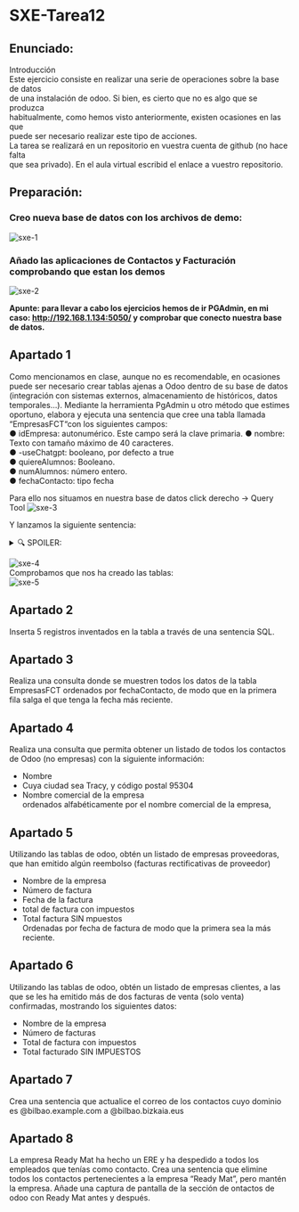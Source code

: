 # SXE-Tarea12

## Enunciado:  
Introducción  
Este ejercicio consiste en realizar una serie de operaciones sobre la base de datos  
de una instalación de odoo. Si bien, es cierto que no es algo que se produzca  
habitualmente, como hemos visto anteriormente, existen ocasiones en las que  
puede ser necesario realizar este tipo de acciones.  
La tarea se realizará en un repositorio en vuestra cuenta de github (no hace falta  
que sea privado). En el aula virtual escribid el enlace a vuestro repositorio.  

## Preparación:  
### Creo nueva base de datos con los archivos de demo:  
![sxe-1](https://github.com/user-attachments/assets/c9f8b2c9-8991-4996-829d-ab991e6e6a2f)

### Añado las aplicaciones de Contactos y Facturación comprobando que estan los demos
![sxe-2](https://github.com/user-attachments/assets/7bdaddfd-45af-4283-b899-9b0c1dee9edf)

**Apunte: para llevar a cabo los ejercicios hemos de ir PGAdmin, en mi caso: http://192.168.1.134:5050/ y comprobar que conecto nuestra base de datos.**

## Apartado 1  
Como mencionamos en clase, aunque no es recomendable, en ocasiones puede ser necesario crear tablas ajenas a Odoo dentro de su base de datos (integración con sistemas externos, almacenamiento de históricos, datos temporales…). Mediante la herramienta PgAdmin u otro método que estimes oportuno, elabora y ejecuta una sentencia que cree una tabla llamada “EmpresasFCT“con los siguientes campos:  
● idEmpresa: autonumérico. Este campo será la clave primaria. 
● nombre: Texto con tamaño máximo de 40 caracteres.  
● -useChatgpt: booleano, por defecto a true  
● quiereAlumnos: Booleano.  
● numAlumnos: número entero.  
● fechaContacto: tipo fecha  

Para ello nos situamos en nuestra base de datos click derecho -> Query Tool
![sxe-3](https://github.com/user-attachments/assets/9e997c34-04b5-4417-9767-f45cf4728271)

Y lanzamos la siguiente sentencia:
<details><summary>🔍 SPOILER:</summary>  

  ```bash
  CREATE TABLE EmpresasFCT (
      idEmpresa SERIAL PRIMARY KEY,
      nombre VARCHAR(40) NOT NULL,
      quiereAlumnos BOOLEAN,
      numAlumnos INTEGER,
      fechaContacto DATE
  );
```

</details>

![sxe-4](https://github.com/user-attachments/assets/2be4b1ec-5e57-4625-a0de-473c1ef38db0)  
Comprobamos que nos ha creado las tablas:  
![sxe-5](https://github.com/user-attachments/assets/f42c0bdf-7df6-4003-a321-79822a30c74f)  

## Apartado 2 
Inserta 5 registros inventados en la tabla a través de una sentencia SQL.  
## Apartado 3 
Realiza una consulta donde se muestren todos los datos de la tabla EmpresasFCT 
ordenados por fechaContacto, de modo que en la primera fila salga el que tenga la 
fecha más reciente. 
## Apartado 4  
Realiza una consulta que permita obtener un listado de todos los contactos de Odoo (no empresas) con la siguiente información:  
- Nombre  
- Cuya ciudad sea Tracy, y código postal 95304  
- Nombre comercial de la empresa  
ordenados alfabéticamente por el nombre comercial de la empresa,  
## Apartado 5 
Utilizando las tablas de odoo, obtén un listado de empresas proveedoras, que han emitido algún reembolso (facturas rectificativas de proveedor)  
- Nombre de la empresa  
- Número de factura  
- Fecha de la factura  
- total de factura con impuestos  
- Total factura SIN mpuestos  
Ordenadas por fecha de factura de modo que la primera sea la más reciente.  
## Apartado 6  
Utilizando las tablas de odoo, obtén un listado de empresas clientes, a las que se les ha emitido más de dos facturas de venta (solo venta) confirmadas, mostrando los siguientes datos:  
- Nombre de la empresa  
- Número de facturas  
- Total de factura con impuestos  
- Total facturado SIN IMPUESTOS  
## Apartado 7  
Crea una sentencia que actualice el correo de los contactos cuyo dominio es @bilbao.example.com a @bilbao.bizkaia.eus 
## Apartado 8  
La empresa Ready Mat ha hecho un ERE y ha despedido a todos los empleados que tenías como contacto. Crea una sentencia que elimine todos los contactos pertenecientes a la empresa “Ready Mat”, pero mantén la empresa. Añade una captura de pantalla de la sección de ontactos de odoo con Ready Mat antes y después.  

